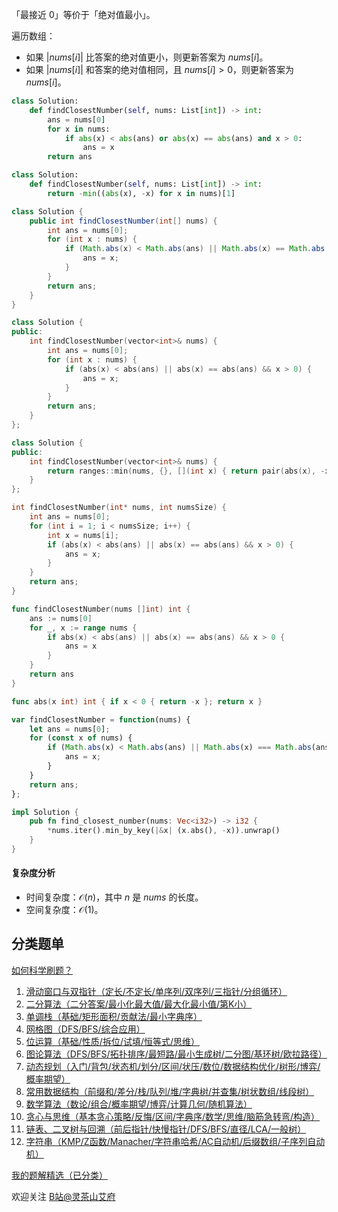 「最接近 $0$」等价于「绝对值最小」。

遍历数组：

- 如果 $|\textit{nums}[i]|$ 比答案的绝对值更小，则更新答案为 $\textit{nums}[i]$。
- 如果 $|\textit{nums}[i]|$ 和答案的绝对值相同，且 $\textit{nums}[i] > 0$，则更新答案为 $\textit{nums}[i]$。

```py [sol-Py3]
class Solution:
    def findClosestNumber(self, nums: List[int]) -> int:
        ans = nums[0]
        for x in nums:
            if abs(x) < abs(ans) or abs(x) == abs(ans) and x > 0:
                ans = x
        return ans
```

```py [sol-Py3 一行]
class Solution:
    def findClosestNumber(self, nums: List[int]) -> int:
        return -min((abs(x), -x) for x in nums)[1]
```

```java [sol-Java]
class Solution {
    public int findClosestNumber(int[] nums) {
        int ans = nums[0];
        for (int x : nums) {
            if (Math.abs(x) < Math.abs(ans) || Math.abs(x) == Math.abs(ans) && x > 0) {
                ans = x;
            }
        }
        return ans;
    }
}
```

```cpp [sol-C++]
class Solution {
public:
    int findClosestNumber(vector<int>& nums) {
        int ans = nums[0];
        for (int x : nums) {
            if (abs(x) < abs(ans) || abs(x) == abs(ans) && x > 0) {
                ans = x;
            }
        }
        return ans;
    }
};
```

```cpp [sol-C++ 一行]
class Solution {
public:
    int findClosestNumber(vector<int>& nums) {
        return ranges::min(nums, {}, [](int x) { return pair(abs(x), -x); });
    }
};
```

```c [sol-C]
int findClosestNumber(int* nums, int numsSize) {
    int ans = nums[0];
    for (int i = 1; i < numsSize; i++) {
        int x = nums[i];
        if (abs(x) < abs(ans) || abs(x) == abs(ans) && x > 0) {
            ans = x;
        }
    }
    return ans;
}
```

```go [sol-Go]
func findClosestNumber(nums []int) int {
	ans := nums[0]
	for _, x := range nums {
		if abs(x) < abs(ans) || abs(x) == abs(ans) && x > 0 {
			ans = x
		}
	}
	return ans
}

func abs(x int) int { if x < 0 { return -x }; return x }
```

```js [sol-JS]
var findClosestNumber = function(nums) {
    let ans = nums[0];
    for (const x of nums) {
        if (Math.abs(x) < Math.abs(ans) || Math.abs(x) === Math.abs(ans) && x > 0) {
            ans = x;
        }
    }
    return ans;
};
```

```rust [sol-Rust]
impl Solution {
    pub fn find_closest_number(nums: Vec<i32>) -> i32 {
        *nums.iter().min_by_key(|&x| (x.abs(), -x)).unwrap()
    }
}
```

#### 复杂度分析

- 时间复杂度：$\mathcal{O}(n)$，其中 $n$ 是 $\textit{nums}$ 的长度。
- 空间复杂度：$\mathcal{O}(1)$。

## 分类题单

[如何科学刷题？](https://leetcode.cn/circle/discuss/RvFUtj/)

1. [滑动窗口与双指针（定长/不定长/单序列/双序列/三指针/分组循环）](https://leetcode.cn/circle/discuss/0viNMK/)
2. [二分算法（二分答案/最小化最大值/最大化最小值/第K小）](https://leetcode.cn/circle/discuss/SqopEo/)
3. [单调栈（基础/矩形面积/贡献法/最小字典序）](https://leetcode.cn/circle/discuss/9oZFK9/)
4. [网格图（DFS/BFS/综合应用）](https://leetcode.cn/circle/discuss/YiXPXW/)
5. [位运算（基础/性质/拆位/试填/恒等式/思维）](https://leetcode.cn/circle/discuss/dHn9Vk/)
6. [图论算法（DFS/BFS/拓扑排序/最短路/最小生成树/二分图/基环树/欧拉路径）](https://leetcode.cn/circle/discuss/01LUak/)
7. [动态规划（入门/背包/状态机/划分/区间/状压/数位/数据结构优化/树形/博弈/概率期望）](https://leetcode.cn/circle/discuss/tXLS3i/)
8. [常用数据结构（前缀和/差分/栈/队列/堆/字典树/并查集/树状数组/线段树）](https://leetcode.cn/circle/discuss/mOr1u6/)
9. [数学算法（数论/组合/概率期望/博弈/计算几何/随机算法）](https://leetcode.cn/circle/discuss/IYT3ss/)
10. [贪心与思维（基本贪心策略/反悔/区间/字典序/数学/思维/脑筋急转弯/构造）](https://leetcode.cn/circle/discuss/g6KTKL/)
11. [链表、二叉树与回溯（前后指针/快慢指针/DFS/BFS/直径/LCA/一般树）](https://leetcode.cn/circle/discuss/K0n2gO/)
12. [字符串（KMP/Z函数/Manacher/字符串哈希/AC自动机/后缀数组/子序列自动机）](https://leetcode.cn/circle/discuss/SJFwQI/)

[我的题解精选（已分类）](https://github.com/EndlessCheng/codeforces-go/blob/master/leetcode/SOLUTIONS.md)

欢迎关注 [B站@灵茶山艾府](https://space.bilibili.com/206214)
